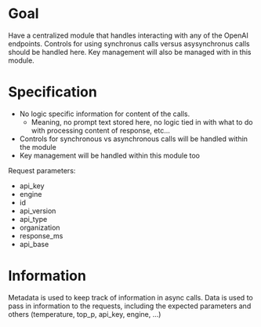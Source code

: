 
# Goal
Have a centralized module that handles interacting with any of the OpenAI endpoints. Controls for using synchronus calls versus asysynchronus calls should be handled here. Key management will also be managed with in this module. 

# Specification
- No logic specific information for content of the calls.
    - Meaning, no prompt text stored here, no logic tied in with what to do with processing content of response, etc...
- Controls for synchronous vs asynchronous calls will be handled within the module
- Key management will be handled within this module too

Request parameters:
- api_key
- engine
- id
- api_version
- api_type
- organization
- response_ms
- api_base

# Information
Metadata is used to keep track of information in async calls. Data is used to pass in information to the requests, including the expected parameters and others (temperature, top_p, api_key, engine, ...)